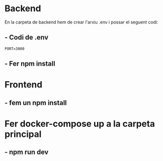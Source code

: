 # Backend 

En la carpeta de backend hem de crear l'arxiu .env i possar el seguent codi:

## - Codi de .env

```
PORT=3000
```

## - Fer npm install

# Frontend

## - fem un npm install

# Fer docker-compose up a la carpeta principal

## - npm run dev
